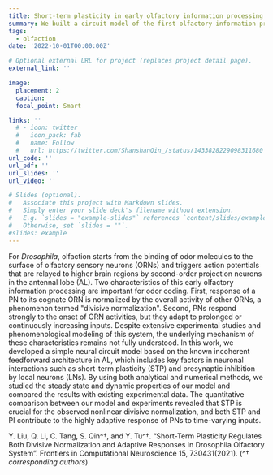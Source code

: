 ```yaml
---
title: Short-term plasticity in early olfactory information processing
summary: We built a circuit model of the first olfactory information processing center of fruit fly, which incorporates key features of neuron-neuron interactions such as short-term plasticity and presynaptic inhibition.
tags:
  - olfaction
date: '2022-10-01T00:00:00Z'

# Optional external URL for project (replaces project detail page).
external_link: ''

image:
  placement: 2
  caption:
  focal_point: Smart

links: ''
  # - icon: twitter
  #   icon_pack: fab
  #   name: Follow
  #   url: https://twitter.com/ShanshanQin_/status/1433828229098311680
url_code: ''
url_pdf: ''
url_slides: ''
url_video: ''

# Slides (optional).
#   Associate this project with Markdown slides.
#   Simply enter your slide deck's filename without extension.
#   E.g. `slides = "example-slides"` references `content/slides/example-slides.md`.
#   Otherwise, set `slides = ""`.
#slides: example
---
```

For *Drosophila*, olfaction starts from the binding of odor molecules  to the surface of olfactory sensory neurons (ORNs) and triggers action potentials that are relayed to higher brain regions by second-order projection neurons in the antennal lobe (AL). Two characteristics of this early olfactory information processing are important for odor coding. First, response of a PN to its cognate ORN is normalized by the overall activity of other ORNs, a phenomenon termed "divisive normalization". Second, PNs respond strongly to the onset of ORN activities, but they adapt to prolonged or continuously increasing inputs. Despite extensive experimental studies and phenomenological modeling of this system, the underlying mechanism of these characteristics remains not fully understood. In this work, we developed a simple neural circuit model based on the known incoherent feedforward architecture in AL, which includes key factors in neuronal interactions such as short-term plasticity (STP) and presynaptic inhibition by local neurons (LNs). By using both analytical and numerical methods, we studied the steady state and dynamic properties of our model and compared the results with existing experimental data. The quantitative comparison between our model and experiments revealed that STP is crucial for the observed nonlinear divisive normalization, and both STP and PI contribute to the highly adaptive response of PNs to time-varying inputs.

Y. Liu, Q. Li, C. Tang, S. Qin^†, and Y. Tu^†. “Short-Term Plasticity Regulates Both Divisive Normalization and Adaptive Responses in Drosophila Olfactory System”. Frontiers in Computational Neuroscience 15, 730431(2021). (^† *corresponding authors*)

